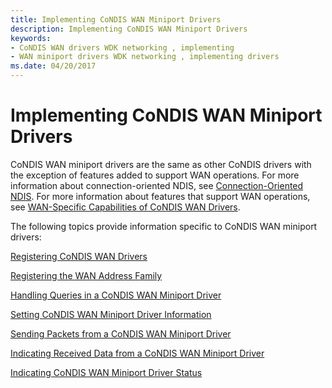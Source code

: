 ```yaml
---
title: Implementing CoNDIS WAN Miniport Drivers
description: Implementing CoNDIS WAN Miniport Drivers
keywords:
- CoNDIS WAN drivers WDK networking , implementing
- WAN miniport drivers WDK networking , implementing drivers
ms.date: 04/20/2017
---
```


# Implementing CoNDIS WAN Miniport Drivers





CoNDIS WAN miniport drivers are the same as other CoNDIS drivers with the exception of features added to support WAN operations. For more information about connection-oriented NDIS, see [Connection-Oriented NDIS](connection-oriented-ndis.md). For more information about features that support WAN operations, see [WAN-Specific Capabilities of CoNDIS WAN Drivers](wan-specific-capabilities-of-condis-wan-drivers.md).

The following topics provide information specific to CoNDIS WAN miniport drivers:

[Registering CoNDIS WAN Drivers](registering-condis-wan-drivers.md)

[Registering the WAN Address Family](registering-the-wan-address-family.md)

[Handling Queries in a CoNDIS WAN Miniport Driver](handling-queries-in-a-condis-wan-miniport-driver.md)

[Setting CoNDIS WAN Miniport Driver Information](setting-condis-wan-miniport-driver-information.md)

[Sending Packets from a CoNDIS WAN Miniport Driver](sending-packets-from-a-condis-wan-miniport-driver.md)

[Indicating Received Data from a CoNDIS WAN Miniport Driver](indicating-received-data-from-a-condis-wan-miniport-driver.md)

[Indicating CoNDIS WAN Miniport Driver Status](indicating-condis-wan-miniport-driver-status.md)

 

 





